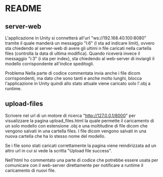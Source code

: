 # README #

## server-web ##

L'applicazione in Unity si connetterà all'url "ws://192.168.40.100:8080"
tramite il quale manderà un messaggio "l:6" (l sta ad indicare limit),
ovvero sta chiedendo al server-web di avere gli ultimi n file caricati nella cartella files
(controlla la data di ultima modifica).
Quando riceverà invece il messaggio "i:3" (i sta per index), sta chiedendo al web-server 
di inviargli il modello corrispondente all'indice speditogli.

Problema
Nella parte di codice commentata invia anche i file dicom corrispondenti,
ma dato che sono tanti e anche molto lunghi, blocca l'applicazione in Unity
quindi allo stato attuale viene caricato solo l'.obj a runtime.


## upload-files ##

Scrivere nel url di un motore di ricerca "http://127.0.0.1/8000"
per visualizzare la pagina upload_files.html la quale permette 
il caricamento di un solo modello con estensione .obj e una moltitudine di file dicom
che vengono salvati in una cartella files. I file dicom vengono salvati in una 
nuova cartella che ha lo stesso nome del modello.

Se i file sono stati caricati correttamente la pagina viene reindirizzata ad un altro url
in cui si vede la scritta "Upload file success".

Nell'html ho commentato una parte di codice che potrebbe essere usata per comunicare con il web-server
direttamente per notificare a runtime il caricamento di nuovi file.